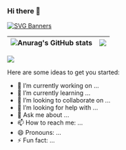 ### Hi there 👋


[![SVG Banners](https://svg-banners.vercel.app/api?type=origin&text1=Hello🤠&text2=💖%20Open%20Source&width=800&height=400)](https://github.com/Akshay090/svg-banners)


![Anurag's GitHub stats](https://github-readme-stats.vercel.app/api?username=wuyafeiya&theme=radical&show_icons=true)|![](https://github-readme-stats.vercel.app/api/top-langs/?username=wuyafeiya&layout=compact&theme=tokyonight&langs_count=10)|
|-|-|

![](https://activity-graph.herokuapp.com/graph?username=wuyafeiya&theme=redical)

Here are some ideas to get you started:

- 🔭 I’m currently working on ...
- 🌱 I’m currently learning ...
- 👯 I’m looking to collaborate on ...
- 🤔 I’m looking for help with ...
- 💬 Ask me about ...
- 📫 How to reach me: ...
- 😄 Pronouns: ...
- ⚡ Fun fact: ...

